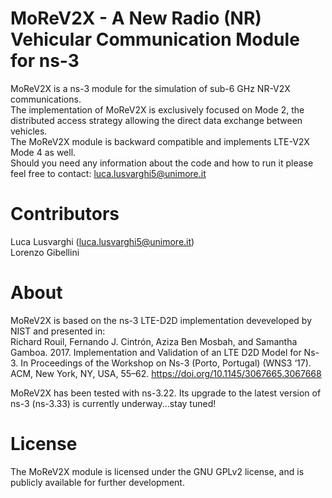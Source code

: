 # MoReV2X - A New Radio (NR) Vehicular Communication Module for ns-3
MoReV2X is a ns-3 module for the simulation of sub-6 GHz NR-V2X communications.  
The implementation of MoReV2X is exclusively focused on Mode 2, the distributed access strategy allowing the direct data exchange between vehicles.  
The MoReV2X module is backward compatible and implements LTE-V2X Mode 4 as well.  
Should you need any information about the code and how to run it please feel free to contact: luca.lusvarghi5@unimore.it

# Contributors
Luca Lusvarghi (luca.lusvarghi5@unimore.it)  
Lorenzo Gibellini 

# About
MoReV2X is based on the ns-3 LTE-D2D implementation deveveloped by NIST and presented in:  
Richard Rouil, Fernando J. Cintrón, Aziza Ben Mosbah, and Samantha Gamboa. 2017. Implementation and Validation of an LTE D2D Model for Ns-3. In Proceedings of the Workshop on Ns-3 (Porto, Portugal) (WNS3 ‘17). ACM, New York, NY,
USA, 55–62. https://doi.org/10.1145/3067665.3067668  
  
MoReV2X has been tested with ns-3.22. Its upgrade to the latest version of ns-3 (ns-3.33) is currently underway...stay tuned!

# License
The MoReV2X module is licensed under the GNU GPLv2 license, and is publicly available for further development.
